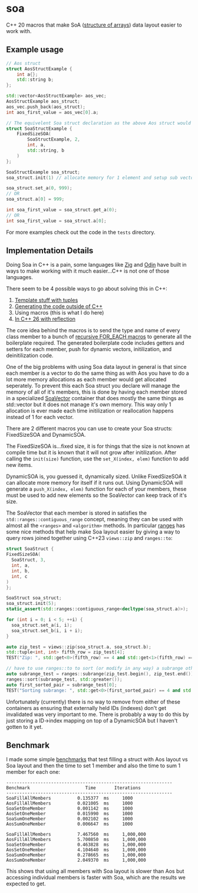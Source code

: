 # soa

C++ 20 macros that make SoA ([structure of arrays](https://en.wikipedia.org/wiki/AoS_and_SoA)) data layout easier to work with.

## Example usage

```cpp
// Aos struct
struct AosStructExample {
    int a{};
    std::string b;
};

std::vector<AosStructExample> aos_vec;
AosStructExample aos_struct;
aos_vec.push_back(aos_struct);
int aos_first_value = aos_vec[0].a;

// The equivelent Soa struct declaration as the above Aos struct would be:
struct SoaStructExample {
    FixedSizeSOA(
        SoaStructExample, 2,
        int, a,
        std::string, b
    )
};

SoaStructExample soa_struct;
soa_struct.init(1) // allocate memory for 1 element and setup sub vectors.

soa_struct.set_a(0, 999);
// OR
soa_struct.a[0] = 999;

int soa_first_value = soa_struct.get_a(0);
// OR
int soa_first_value = soa_struct.a[0];
```

For more examples check out the code in the `tests` directory.

## Implementation Details

Doing Soa in C++ is a pain, some languages like [Zig](https://ziglang.org/documentation/master/std/#std.multi_array_list.MultiArrayList) and [Odin](https://odin-lang.org/docs/overview/#soa-data-types) have built in ways to make working with it much easier...C++ is not one of those languages.

There seem to be 4 possible ways to go about solving this in C++:
1. [Template stuff with tuples](https://github.com/crosetto/SoAvsAoS)
2. [Generating the code outside of C++](https://marzer.github.io/soagen/)
3. Using macros (this is what I do here)
4. [In C++ 26 with reflection](https://brevzin.github.io/c++/2025/05/02/soa/#a-working-implementation)

The core idea behind the macros is to send the type and name of every class member to a bunch of [recursive FOR_EACH macros](https://www.scs.stanford.edu/~dm/blog/va-opt.html) to generate all the boilerplate required. The generated boilerplate code includes getters and setters for each member, push for dynamic vectors, initilization, and deinitilization code.

One of the big problems with using Soa data layout in general is that since each member is a vector to do the same thing as with Aos you have to do a lot more memory allocations as each member would get allocated seperately. To prevent this each Soa struct you declare will manage the memory of all of it's members, this is done by having each member stored in a specialized [SoaVector](https://github.com/dementive/soa/blob/main/src/SoaVector.hpp) container that does mostly the same things as std::vector but it does not manage it's own memory. This way only 1 allocation is ever made each time initilization or reallocation happens instead of 1 for each vector.


There are 2 different macros you can use to create your Soa structs: FixedSizeSOA and DynamicSOA.

The FixedSizeSOA is...fixed size, it is for things that the size is not known at compile time but it is known that it will not grow after initilization. After calling the `init(size)` function, use the `set_X(index, elem)` function to add new items.

DynamicSOA is, you guessed it, dynamically sized. Unlike FixedSizeSOA it can allocate more memory for itself if it runs out. Using DynamicSOA will generate a `push_X(index, elem)` function for each of your members, these must be used to add new elements so the SoaVector can keep track of it's size.

The SoaVector that each member is stored in satisfies the `std::ranges::contiguous_range` concept, meaning they can be used with almost all the `<ranges>` and `<algorithm>` methods. In particular [ranges](https://en.cppreference.com/w/cpp/ranges.html) has some nice methods that help make Soa layout easier by giving a way to query rows joined together using C++23 `views::zip` and `ranges::to`:
```cpp
struct SoaStruct {
FixedSizeSOA(
  SoaStruct, 3,
  int, a,
  int, b,
  int, c
)
};

SoaStruct soa_struct;
soa_struct.init(5);
static_assert(std::ranges::contiguous_range<decltype(soa_struct.a)>);

for (int i = 0; i < 5; ++i) {
  soa_struct.set_a(i, i);
  soa_struct.set_b(i, i + i);
}

auto zip_test = views::zip(soa_struct.a, soa_struct.b);
std::tuple<int, int> fifth_row = zip_test[4];
TEST("Zip: ", std::get<0>(fifth_row) == 4 and std::get<1>(fifth_row) == 8)

// have to use ranges::to to sort (or modify in any way) a subrange otherwise it will modify the original data.
auto subrange_test = ranges::subrange(zip_test.begin(), zip_test.end()) | ranges::to<std::vector<std::tuple<int, int>>>();
ranges::sort(subrange_test, std::greater());
auto first_sorted_pair = subrange_test[0];
TEST("Sorting subrange: ", std::get<0>(first_sorted_pair) == 4 and std::get<1>(first_sorted_pair) == 8)
```

Unfortunately (currently) there is no way to remove from either of these containers as ensuring that externally held IDs (indexes) don't get invalidated was very important to me. There is probably a way to do this by just storing a ID->index mapping on top of a DynamicSOA but I haven't gotten to it yet.

## Benchmark

I made some simple [benchmarks](https://github.com/dementive/soa/blob/main/tests/AoSvsSoA_test.hpp) that test filling a struct with Aos layout vs Soa layout and then the time to set 1 member and also the time to sum 1 member for each one:

```
---------------------------------------------------------------
Benchmark                     Time       Iterations
---------------------------------------------------------------
SoaFillAllMembers          0.135377  ms     1000
AosFillAllMembers          0.021005  ms     1000
SoaSetOneMember            0.001142  ms     1000
AosSetOneMember            0.015990  ms     1000
SoaSumOneMember            0.002102  ms     1000
AosSumOneMember            0.006647  ms     1000

SoaFillAllMembers          7.467560  ms     1,000,000
AosFillAllMembers          5.700850  ms     1,000,000
SoaSetOneMember            0.463828  ms     1,000,000
AosSetOneMember            4.104640  ms     1,000,000
SoaSumOneMember            0.278665  ms     1,000,000
AosSumOneMember            2.049370  ms     1,000,000
```

This shows that using all members with Soa layout is slower than Aos but accessing individual members is faster with Soa, which are the results we expected to get.
